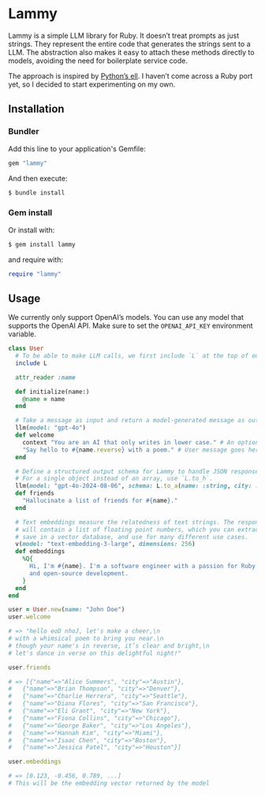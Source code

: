 # Lammy

Lammy is a simple LLM library for Ruby. It doesn’t treat prompts as just strings. They represent the entire code that generates the strings sent to a LLM. The abstraction also makes it easy to attach these methods directly to models, avoiding the need for boilerplate service code.

The approach is inspired by [Python’s ell](https://github.com/MadcowD/ell). I haven’t come across a Ruby port yet, so I decided to start experimenting on my own.

## Installation

### Bundler

Add this line to your application's Gemfile:

```ruby
gem "lammy"
```

And then execute:

```bash
$ bundle install
```

### Gem install

Or install with:

```bash
$ gem install lammy
```

and require with:

```ruby
require "lammy"
```

## Usage

We currently only support OpenAI’s models. You can use any model that supports the OpenAI API. Make sure to set the `OPENAI_API_KEY` environment variable.

```ruby
class User
  # To be able to make LLM calls, we first include `L` at the top of our class
  include L

  attr_reader :name

  def initialize(name:)
    @name = name
  end

  # Take a message as input and return a model-generated message as output
  llm(model: "gpt-4o")
  def welcome
    context "You are an AI that only writes in lower case." # An optional system message
    "Say hello to #{name.reverse} with a poem." # User message goes here
  end

  # Define a structured output schema for Lammy to handle JSON responses.
  # For a single object instead of an array, use `L.to_h`.
  llm(model: "gpt-4o-2024-08-06", schema: L.to_a(name: :string, city: :string))
  def friends
    "Hallucinate a list of friends for #{name}."
  end

  # Text embeddings measure the relatedness of text strings. The response
  # will contain a list of floating point numbers, which you can extract,
  # save in a vector database, and use for many different use cases.
  v(model: "text-embedding-3-large", dimensions: 256)
  def embeddings
    %Q{
      Hi, I'm #{name}. I'm a software engineer with a passion for Ruby
      and open-source development.
    }
  end
end

user = User.new(name: "John Doe")
user.welcome

# => "hello eoD nhoJ, let's make a cheer,\n
# with a whimsical poem to bring you near.\n
# though your name's in reverse, it’s clear and bright,\n
# let's dance in verse on this delightful night!"

user.friends

# => [{"name"=>"Alice Summers", "city"=>"Austin"},
#   {"name"=>"Brian Thompson", "city"=>"Denver"},
#   {"name"=>"Charlie Herrera", "city"=>"Seattle"},
#   {"name"=>"Diana Flores", "city"=>"San Francisco"},
#   {"name"=>"Eli Grant", "city"=>"New York"},
#   {"name"=>"Fiona Collins", "city"=>"Chicago"},
#   {"name"=>"George Baker", "city"=>"Los Angeles"},
#   {"name"=>"Hannah Kim", "city"=>"Miami"},
#   {"name"=>"Isaac Chen", "city"=>"Boston"},
#   {"name"=>"Jessica Patel", "city"=>"Houston"}]

user.embeddings

# => [0.123, -0.456, 0.789, ...]
# This will be the embedding vector returned by the model
```
